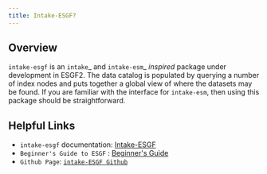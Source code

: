 ```yaml
---
title: Intake-ESGF?
---
```

## Overview
``intake-esgf`` is an `intake`_ and `intake-esm`_ *inspired* package under
development in ESGF2. The data catalog is populated by querying a number of
index nodes and puts together a global view of where the datasets may be found.
If you are familiar with the interface for ``intake-esm``, then using this
package should be straightforward.

## Helpful Links

* `intake-esgf` documentation: [Intake-ESGF](https://intake-esgf.readthedocs.io/en/latest/index.html)
* `Beginner's Guide to ESGF` : [Beginner's Guide](https://intake-esgf.readthedocs.io/en/latest/beginner.html)
* `Github Page`: [`intake-ESGF Github`](https://github.com/esgf2-us/intake-esgf)